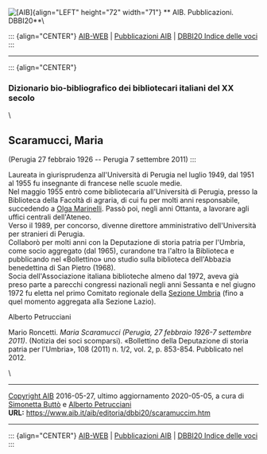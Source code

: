 ![\[AIB\]](/aib/wi/aibv72.gif){align="LEFT" height="72" width="71"}
** AIB. Pubblicazioni. DBBI20**\

::: {align="CENTER"}
[AIB-WEB](/) \| [Pubblicazioni AIB](/pubblicazioni/) \| [DBBI20 Indice
delle voci](dbbi20.htm)
:::

------------------------------------------------------------------------

::: {align="CENTER"}
### Dizionario bio-bibliografico dei bibliotecari italiani del XX secolo

\

## Scaramucci, Maria

(Perugia 27 febbraio 1926 -- Perugia 7 settembre 2011)
:::

Laureata in giurisprudenza all\'Università di Perugia nel luglio 1949,
dal 1951 al 1955 fu insegnante di francese nelle scuole medie.\
Nel maggio 1955 entrò come bibliotecaria all\'Università di Perugia,
presso la Biblioteca della Facoltà di agraria, di cui fu per molti anni
responsabile, succedendo a [Olga Marinelli](marinelli.htm). Passò poi,
negli anni Ottanta, a lavorare agli uffici centrali dell\'Ateneo.\
Verso il 1989, per concorso, divenne direttore amministrativo
dell\'Università per stranieri di Perugia.\
Collaborò per molti anni con la Deputazione di storia patria per
l\'Umbria, come socio aggregato (dal 1965), curandone tra l\'altro la
Biblioteca e pubblicando nel «Bollettino» uno studio sulla biblioteca
dell\'Abbazia benedettina di San Pietro (1968).\
Socia dell\'Associazione italiana biblioteche almeno dal 1972, aveva già
preso parte a parecchi congressi nazionali negli anni Sessanta e nel
giugno 1972 fu eletta nel primo Comitato regionale della [Sezione
Umbria](/aib/stor/sezioni/umb.htm) (fino a quel momento aggregata alla
Sezione Lazio).

Alberto Petrucciani

Mario Roncetti. *Maria Scaramucci (Perugia, 27 febbraio 1926-7 settembre
2011)*. (Notizia dei soci scomparsi). «Bollettino della Deputazione di
storia patria per l\'Umbria», 108 (2011) n. 1/2, vol. 2, p. 853-854.
Pubblicato nel 2012.

\

------------------------------------------------------------------------

[Copyright AIB](/su-questo-sito/dichiarazione-di-copyright-aib-web/)
2016-05-27, ultimo aggiornamento 2020-05-05, a cura di [Simonetta
Buttò](/aib/redazione3.htm) e [Alberto
Petrucciani](/su-questo-sito/redazione-aib-web/)\
**URL:** https://www.aib.it/aib/editoria/dbbi20/scaramuccim.htm

------------------------------------------------------------------------

::: {align="CENTER"}
[AIB-WEB](/) \| [Pubblicazioni AIB](/pubblicazioni/) \| [DBBI20 Indice
delle voci](dbbi20.htm)
:::
